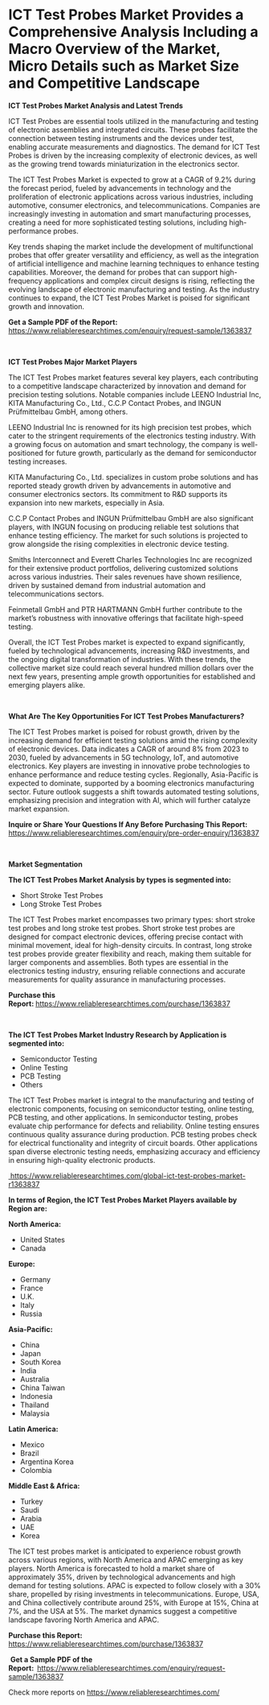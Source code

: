 <p><h1>ICT Test Probes Market Provides a Comprehensive Analysis Including a Macro Overview of the Market, Micro Details such as Market Size and Competitive Landscape</h1></p><p><strong>ICT Test Probes Market Analysis and Latest Trends</strong></p>
<p><p>ICT Test Probes are essential tools utilized in the manufacturing and testing of electronic assemblies and integrated circuits. These probes facilitate the connection between testing instruments and the devices under test, enabling accurate measurements and diagnostics. The demand for ICT Test Probes is driven by the increasing complexity of electronic devices, as well as the growing trend towards miniaturization in the electronics sector.</p><p>The ICT Test Probes Market is expected to grow at a CAGR of 9.2% during the forecast period, fueled by advancements in technology and the proliferation of electronic applications across various industries, including automotive, consumer electronics, and telecommunications. Companies are increasingly investing in automation and smart manufacturing processes, creating a need for more sophisticated testing solutions, including high-performance probes.</p><p>Key trends shaping the market include the development of multifunctional probes that offer greater versatility and efficiency, as well as the integration of artificial intelligence and machine learning techniques to enhance testing capabilities. Moreover, the demand for probes that can support high-frequency applications and complex circuit designs is rising, reflecting the evolving landscape of electronic manufacturing and testing. As the industry continues to expand, the ICT Test Probes Market is poised for significant growth and innovation.</p></p>
<p><strong>Get a Sample PDF of the Report:&nbsp;</strong> <a href="https://www.reliableresearchtimes.com/enquiry/request-sample/1363837?utm_campaign=2009&utm_medium=2&utm_source=Github&utm_content=ia&utm_term=06042025&utm_id=ict-test-probes">https://www.reliableresearchtimes.com/enquiry/request-sample/1363837</a></p>
<p>&nbsp;</p>
<p><strong>ICT Test Probes Major Market Players</strong></p>
<p><p>The ICT Test Probes market features several key players, each contributing to a competitive landscape characterized by innovation and demand for precision testing solutions. Notable companies include LEENO Industrial Inc, KITA Manufacturing Co., Ltd., C.C.P Contact Probes, and INGUN Prüfmittelbau GmbH, among others. </p><p>LEENO Industrial Inc is renowned for its high precision test probes, which cater to the stringent requirements of the electronics testing industry. With a growing focus on automation and smart technology, the company is well-positioned for future growth, particularly as the demand for semiconductor testing increases.</p><p>KITA Manufacturing Co., Ltd. specializes in custom probe solutions and has reported steady growth driven by advancements in automotive and consumer electronics sectors. Its commitment to R&D supports its expansion into new markets, especially in Asia.</p><p>C.C.P Contact Probes and INGUN Prüfmittelbau GmbH are also significant players, with INGUN focusing on producing reliable test solutions that enhance testing efficiency. The market for such solutions is projected to grow alongside the rising complexities in electronic device testing.</p><p>Smiths Interconnect and Everett Charles Technologies Inc are recognized for their extensive product portfolios, delivering customized solutions across various industries. Their sales revenues have shown resilience, driven by sustained demand from industrial automation and telecommunications sectors.</p><p>Feinmetall GmbH and PTR HARTMANN GmbH further contribute to the market’s robustness with innovative offerings that facilitate high-speed testing. </p><p>Overall, the ICT Test Probes market is expected to expand significantly, fueled by technological advancements, increasing R&D investments, and the ongoing digital transformation of industries. With these trends, the collective market size could reach several hundred million dollars over the next few years, presenting ample growth opportunities for established and emerging players alike.</p></p>
<p>&nbsp;</p>
<p><strong>What Are The Key Opportunities For ICT Test Probes Manufacturers?</strong></p>
<p><p>The ICT Test Probes market is poised for robust growth, driven by the increasing demand for efficient testing solutions amid the rising complexity of electronic devices. Data indicates a CAGR of around 8% from 2023 to 2030, fueled by advancements in 5G technology, IoT, and automotive electronics. Key players are investing in innovative probe technologies to enhance performance and reduce testing cycles. Regionally, Asia-Pacific is expected to dominate, supported by a booming electronics manufacturing sector. Future outlook suggests a shift towards automated testing solutions, emphasizing precision and integration with AI, which will further catalyze market expansion.</p></p>
<p><strong>Inquire or Share Your Questions If Any Before Purchasing This Report:</strong> <a href="https://www.reliableresearchtimes.com/enquiry/pre-order-enquiry/1363837?utm_campaign=2009&utm_medium=2&utm_source=Github&utm_content=ia&utm_term=06042025&utm_id=ict-test-probes">https://www.reliableresearchtimes.com/enquiry/pre-order-enquiry/1363837</a></p>
<p>&nbsp;</p>
<p><strong>Market Segmentation</strong></p>
<p><strong>The ICT Test Probes Market Analysis by types is segmented into:</strong></p>
<p><ul><li>Short Stroke Test Probes</li><li>Long Stroke Test Probes</li></ul></p>
<p><p>The ICT Test Probes market encompasses two primary types: short stroke test probes and long stroke test probes. Short stroke test probes are designed for compact electronic devices, offering precise contact with minimal movement, ideal for high-density circuits. In contrast, long stroke test probes provide greater flexibility and reach, making them suitable for larger components and assemblies. Both types are essential in the electronics testing industry, ensuring reliable connections and accurate measurements for quality assurance in manufacturing processes.</p></p>
<p><strong>Purchase this Report:&nbsp;</strong><a href="https://www.reliableresearchtimes.com/purchase/1363837?utm_campaign=2009&utm_medium=2&utm_source=Github&utm_content=ia&utm_term=06042025&utm_id=ict-test-probes">https://www.reliableresearchtimes.com/purchase/1363837</a></p>
<p>&nbsp;</p>
<p><strong>The ICT Test Probes Market Industry Research by Application is segmented into:</strong></p>
<p><ul><li>Semiconductor Testing</li><li>Online Testing</li><li>PCB Testing</li><li>Others</li></ul></p>
<p><p>The ICT Test Probes market is integral to the manufacturing and testing of electronic components, focusing on semiconductor testing, online testing, PCB testing, and other applications. In semiconductor testing, probes evaluate chip performance for defects and reliability. Online testing ensures continuous quality assurance during production. PCB testing probes check for electrical functionality and integrity of circuit boards. Other applications span diverse electronic testing needs, emphasizing accuracy and efficiency in ensuring high-quality electronic products.</p></p>
<p><a href="https://www.reliableresearchtimes.com/global-ict-test-probes-market-r1363837?utm_campaign=2009&utm_medium=2&utm_source=Github&utm_content=ia&utm_term=06042025&utm_id=ict-test-probes">&nbsp;https://www.reliableresearchtimes.com/global-ict-test-probes-market-r1363837</a></p>
<p><strong>In terms of Region, the ICT Test Probes Market Players available by Region are:</strong></p>
<p>
    <p> <strong> North America: </strong>
        <ul>
            <li>United States</li>
            <li>Canada</li>
        </ul>
        </p> 
    <p> <strong> Europe: </strong>
        <ul>
            <li>Germany</li>
            <li>France</li>
            <li>U.K.</li>
            <li>Italy</li>
            <li>Russia</li>
        </ul>
        </p> 
    <p> <strong> Asia-Pacific: </strong>
        <ul>
            <li>China</li>
            <li>Japan</li>
            <li>South Korea</li>
            <li>India</li>
            <li>Australia</li>
            <li>China Taiwan</li>
            <li>Indonesia</li>
            <li>Thailand</li>
            <li>Malaysia</li>
        </ul>
        </p> 
    <p> <strong> Latin America: </strong>
        <ul>
            <li>Mexico</li>
            <li>Brazil</li>
            <li>Argentina Korea</li>
            <li>Colombia</li>
        </ul>
        </p> 
    <p> <strong> Middle East & Africa: </strong>
        <ul>
            <li>Turkey</li>
            <li>Saudi</li>
            <li>Arabia</li>
            <li>UAE</li>
            <li>Korea</li>
        </ul>
    </p>
    </p>
<p><p>The ICT test probes market is anticipated to experience robust growth across various regions, with North America and APAC emerging as key players. North America is forecasted to hold a market share of approximately 35%, driven by technological advancements and high demand for testing solutions. APAC is expected to follow closely with a 30% share, propelled by rising investments in telecommunications. Europe, USA, and China collectively contribute around 25%, with Europe at 15%, China at 7%, and the USA at 5%. The market dynamics suggest a competitive landscape favoring North America and APAC.</p></p>
<p><strong>Purchase this Report: </strong><a href="https://www.reliableresearchtimes.com/purchase/1363837?utm_campaign=2009&utm_medium=2&utm_source=Github&utm_content=ia&utm_term=06042025&utm_id=ict-test-probes">https://www.reliableresearchtimes.com/purchase/1363837</a></p>
<p>&nbsp;<strong>Get a Sample PDF of the Report:&nbsp;&nbsp;</strong><a href="https://www.reliableresearchtimes.com/enquiry/request-sample/1363837?utm_campaign=2009&utm_medium=2&utm_source=Github&utm_content=ia&utm_term=06042025&utm_id=ict-test-probes">https://www.reliableresearchtimes.com/enquiry/request-sample/1363837</a></p>
<p><strong></strong></p>
<p>Check more reports on <a href="https://www.reliableresearchtimes.com/?utm_campaign=2009&utm_medium=2&utm_source=Github&utm_content=ia&utm_term=06042025&utm_id=ict-test-probes">https://www.reliableresearchtimes.com/</a></p>